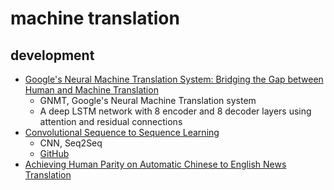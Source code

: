 # machine translation

## development

* [Google's Neural Machine Translation System: Bridging the Gap between Human and Machine Translation](https://arxiv.org/abs/1609.08144)
    * GNMT, Google's Neural Machine Translation system
    * A deep LSTM network with 8 encoder and 8 decoder layers using attention and residual connections
* [Convolutional Sequence to Sequence Learning](https://arxiv.org/abs/1705.03122)
    * CNN, Seq2Seq
    * [GitHub](https://github.com/facebookresearch/fairseq)
* [Achieving Human Parity on Automatic Chinese to English News Translation](https://arxiv.org/abs/1803.05567)
